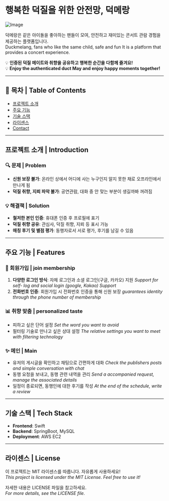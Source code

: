 # 행복한 덕질을 위한 안전망, 덕메랑
![Image](https://github.com/user-attachments/assets/e933ddc9-3990-4d59-a8be-e15460b55ed4)

덕메랑은 같은 아이돌을 좋아하는 팬들이 모여, 안전하고 재미있는 
콘서트 관람 경험을 제공하는 플랫폼입니다.<br/>
Duckmelang, fans who like the same child, safe and fun 
It is a platform that provides a concert experience.

💡 **인증된 덕질 메이트와 취향을 공유하고 행복한 순간을 다함께 즐겨요!**<br/>
💡 **Enjoy the authenticated duct May and enjoy happy moments together!**

---

## 📖 목차 | Table of Contents

- [프로젝트 소개](#프로젝트-소개--introduction)
- [주요 기능](#주요-기능--features)
- [기술 스택](#기술-스택--tech-stack)
- [라이센스](#라이센스--license)
- [Contact](#contact)

---

## 프로젝트 소개 | Introduction

### 🔍 문제 | Problem
- **신원 보장 불가**: 온라인 상에서 어디에 사는 누구인지 알지 못한 채로 오프라인에서 만나게 됨
- **덕질 취향, 지뢰 파악 불가**: 공연관람, 대화 중 안 맞는 부분이 생길까봐 꺼려짐

### 💡 해결책 | Solution
- **철저한 본인 인증**:  휴대폰 인증 후 프로필에 표기
- **덕질 취향 공유**: 관심사, 덕질 취향, 지뢰 등 표시 가능
- **매칭 후기 및 별점 평가**: 동행자로서 서로 평가, 후기를 남길 수 있음

---

## 주요 기능 | Features

### 📝 회원가입 | join membership
1. **다양한 로그인 방식**: 자체 로그인과 소셜 로그인(구글, 카카오) 지원
   *Support for self- log and social login (google, Kakao) Support*
2. **전화번호 인증**: 회원가입 시 전화번호 인증을 통해 신원 보장
   *guarantees identity through the phone number of membership*

### 📊 취향 맞춤 | personalized taste
- 피하고 싶은 단어 설정
  *Set the word you want to avoid*
- 필터링 기술로 만나고 싶은 상대 설정
  *The relative settings you want to meet with filtering technology*

### ✨ 메인 | Main 
- 유저의 게시글을 확인하고 채팅으로 간편하게 대화
  *Check the publishers posts and simple conversation with chat*
- 동행 요청을 보내고, 동행 관련 내역을 관리
  *Send a accompanied request, manage the associated details*
- 일정이 종료되면, 동행인에 대한 후기를 작성
  *At the end of the schedule, write a review*

---

## 기술 스택 | Tech Stack

- **Frontend**: Swift
- **Backend**: SpringBoot, MySQL
- **Deployment**: AWS EC2

---

## 라이센스 | License

이 프로젝트는 MIT 라이센스를 따릅니다. 자유롭게 사용하세요!  
*This project is licensed under the MIT License. Feel free to use it!*

자세한 내용은 LICENSE 파일을 참고하세요.  
*For more details, see the LICENSE file.*


